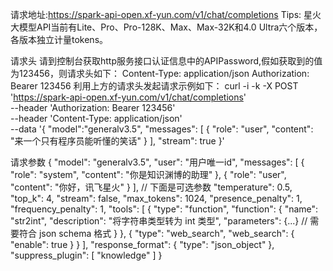  请求地址:https://spark-api-open.xf-yun.com/v1/chat/completions
Tips: 星火大模型API当前有Lite、Pro、Pro-128K、Max、Max-32K和4.0 Ultra六个版本，各版本独立计量tokens。


请求头
请到控制台获取http服务接口认证信息中的APIPassword,假如获取到的值为123456，则请求头如下：
Content-Type: application/json
Authorization: Bearer 123456
利用上方的请求头发起请求示例如下：
curl -i -k -X POST 'https://spark-api-open.xf-yun.com/v1/chat/completions' \
--header 'Authorization: Bearer 123456' \
--header 'Content-Type: application/json' \
--data '{
    "model":"generalv3.5",
    "messages": [
        {
            "role": "user",
            "content": "来一个只有程序员能听懂的笑话"
        }
    ],
    "stream": true
}'



请求参数
{
    "model": "generalv3.5",
    "user": "用户唯一id",
    "messages": [
        {
            "role": "system",
            "content": "你是知识渊博的助理"
        },
        {
            "role": "user",
            "content": "你好，讯飞星火"
        }
    ],
    // 下面是可选参数
    "temperature": 0.5,
    "top_k": 4,
    "stream": false,
    "max_tokens": 1024,
    "presence_penalty": 1,
    "frequency_penalty": 1,
    "tools": [
        {
            "type": "function",
            "function": {
                "name": "str2int",
                "description": "将字符串类型转为 int 类型",
                "parameters": {...} // 需要符合 json schema 格式
            }
        },
        {
            "type": "web_search",
            "web_search": {
                "enable": true
            }
        }
    ],
    "response_format": {
        "type": "json_object"
    },
    "suppress_plugin": [
        "knowledge"
    ]
}


